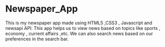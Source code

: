 # Newspaper_App
This is my newspaper app made using HTML5 ,CSS3 , Javascript and newsapi API. 
This app helps us to view news based on topics like sports , economy , current affairs ,etc.
We can also search news based on our preferences in the search bar.
